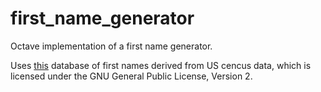 # first_name_generator

Octave implementation of a first name generator.

Uses [this](https://www.drupal.org/project/namedb) database of first names derived from US cencus data, which is licensed under the GNU General Public License, Version 2.